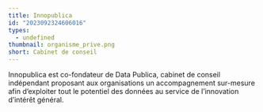 ```yaml
---
title: Innopublica
id: "2023092324606016"
types:
  - undefined
thumbnail: organisme_prive.png
short: Cabinet de conseil
---
```


Innopublica est co-fondateur de Data Publica, cabinet de conseil indépendant proposant aux organisations un accompagnement sur-mesure afin d’exploiter tout le potentiel des données au service de l’innovation d’intérêt général.